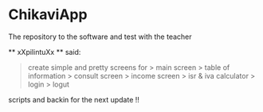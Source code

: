 # ChikaviApp
The repository to the software and test with the teacher


** xXpilintuXx ** said:
> create simple and pretty screens for 
	> main screen
	> table of information
	> consult screen
	> income screen
	> isr & iva calculator
	> login
	> logut

scripts and backin for the next update !!

